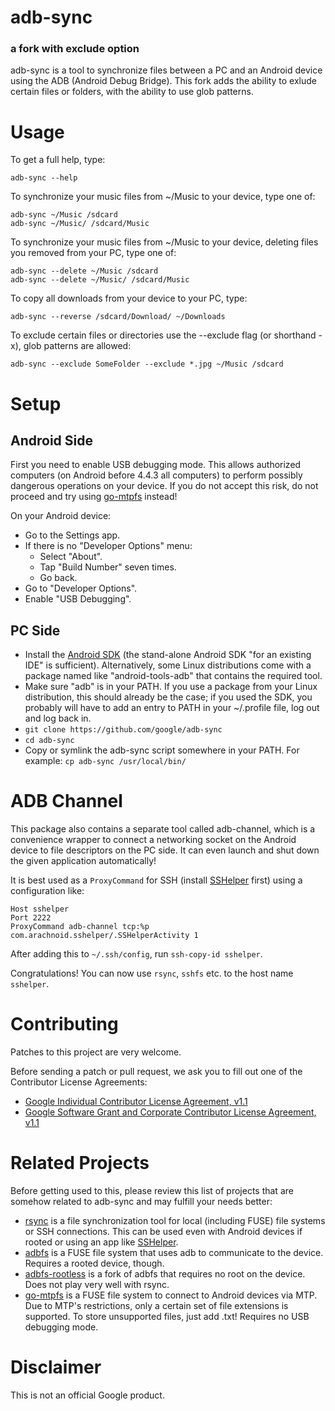 adb-sync
========
### a fork with exclude option


adb-sync is a tool to synchronize files between a PC and an Android device
using the ADB (Android Debug Bridge). This fork adds the ability to exlude certain files or folders, with the ability to use glob patterns.


Usage
=====

To get a full help, type:

```
adb-sync --help
```

To synchronize your music files from ~/Music to your device, type one of:

```
adb-sync ~/Music /sdcard
adb-sync ~/Music/ /sdcard/Music
```

To synchronize your music files from ~/Music to your device, deleting files you
removed from your PC, type one of:

```
adb-sync --delete ~/Music /sdcard
adb-sync --delete ~/Music/ /sdcard/Music
```

To copy all downloads from your device to your PC, type:

```
adb-sync --reverse /sdcard/Download/ ~/Downloads
```

To exclude certain files or directories use the --exclude flag (or shorthand -x), glob patterns are allowed:

```
adb-sync --exclude SomeFolder --exclude *.jpg ~/Music /sdcard
```

Setup
=====

Android Side
------------

First you need to enable USB debugging mode. This allows authorized computers
(on Android before 4.4.3 all computers) to perform possibly dangerous
operations on your device. If you do not accept this risk, do not proceed and
try using [go-mtpfs](https://github.com/hanwen/go-mtpfs) instead!

On your Android device:

* Go to the Settings app.
* If there is no "Developer Options" menu:
  * Select "About".
  * Tap "Build Number" seven times.
  * Go back.
* Go to "Developer Options".
* Enable "USB Debugging".

PC Side
-------

* Install the [Android SDK](http://developer.android.com/sdk/index.html) (the
  stand-alone Android SDK "for an existing IDE" is sufficient). Alternatively,
  some Linux distributions come with a package named like "android-tools-adb"
  that contains the required tool.
* Make sure "adb" is in your PATH. If you use a package from your Linux
  distribution, this should already be the case; if you used the SDK, you
  probably will have to add an entry to PATH in your ~/.profile file, log out
  and log back in.
* `git clone https://github.com/google/adb-sync`
* `cd adb-sync`
* Copy or symlink the adb-sync script somewhere in your PATH. For example:
  `cp adb-sync /usr/local/bin/`


ADB Channel
===========

This package also contains a separate tool called adb-channel, which is a
convenience wrapper to connect a networking socket on the Android device to
file descriptors on the PC side. It can even launch and shut down the given
application automatically!

It is best used as a `ProxyCommand` for SSH (install
[SSHelper](https://play.google.com/store/apps/details?id=com.arachnoid.sshelper)
first) using a configuration like:

```
Host sshelper
Port 2222
ProxyCommand adb-channel tcp:%p com.arachnoid.sshelper/.SSHelperActivity 1
```

After adding this to `~/.ssh/config`, run `ssh-copy-id sshelper`.

Congratulations! You can now use `rsync`, `sshfs` etc. to the host name
`sshelper`.

Contributing
============

Patches to this project are very welcome.

Before sending a patch or pull request, we ask you to fill out one of the
Contributor License Agreements:

* [Google Individual Contributor License Agreement, v1.1](https://developers.google.com/open-source/cla/individual)
* [Google Software Grant and Corporate Contributor License Agreement, v1.1](https://developers.google.com/open-source/cla/corporate)

Related Projects
================

Before getting used to this, please review this list of projects that are
somehow related to adb-sync and may fulfill your needs better:

* [rsync](http://rsync.samba.org/) is a file synchronization tool for local
  (including FUSE) file systems or SSH connections. This can be used even with
  Android devices if rooted or using an app like
  [SSHelper](https://play.google.com/store/apps/details?id=com.arachnoid.sshelper).
* [adbfs](http://collectskin.com/adbfs/) is a FUSE file system that uses adb to
  communicate to the device. Requires a rooted device, though.
* [adbfs-rootless](https://github.com/spion/adbfs-rootless) is a fork of adbfs
  that requires no root on the device. Does not play very well with rsync.
* [go-mtpfs](https://github.com/hanwen/go-mtpfs) is a FUSE file system to
  connect to Android devices via MTP. Due to MTP's restrictions, only a certain
  set of file extensions is supported. To store unsupported files, just add
  .txt! Requires no USB debugging mode.

Disclaimer
==========

This is not an official Google product.
